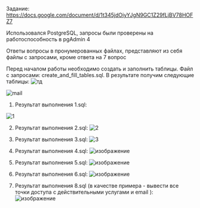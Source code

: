 Задание: https://docs.google.com/document/d/1t345jdOiyYJgN9GC1Z29fLjBV78HOFZ7

Использовался PostgreSQL, запросы были проверены на работоспособность в pgAdmin 4

Ответы вопросы в пронумерованных файлах, представляют из себя файлы с запросами, кроме ответа на 7 вопрос

Перед началом работы необходимо создать и заполнить таблицы. Файл с запросами: create_and_fill_tables.sql. В результате получим следующие таблицы:
![тд](https://github.com/user-attachments/assets/419acb6f-f166-475b-b8a4-c5b1cbdb697b)

![mail](https://github.com/user-attachments/assets/56313119-3c22-4b45-bd91-e3b9dd58d3d6)

1. Результат выполнения 1.sql:
   
![1](https://github.com/user-attachments/assets/ba8fa0af-bc1f-4944-8d49-63fa337a0d51)

2. Результат выполнения 2.sql:
![2](https://github.com/user-attachments/assets/23fdd197-4ba5-4b41-83ed-f77fe78efb1b)

3. Результат выполнения 3.sql:
![3](https://github.com/user-attachments/assets/f2554fa2-9618-4958-9040-f1ac1b5c9a5d)

4. Результат выполнения 4.sql:
![изображение](https://github.com/user-attachments/assets/e81aa48f-9bb3-4274-8367-635398bfda9c)

5. Результат выполнения 5.sql:
![изображение](https://github.com/user-attachments/assets/caa5906b-34f3-42c8-ab81-279efd194d8a)

6. Результат выполнения 6.sql:
![изображение](https://github.com/user-attachments/assets/17e55ef7-2181-468b-b630-1e8962d8c7c5)

8. Результат выполнения 8.sql (в качестве примера - вывести все точки доступа с действительными услугами и email ):
![изображение](https://github.com/user-attachments/assets/a58fe13a-e7fd-4d54-8719-47c7f9394b1b)

